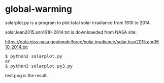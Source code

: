 # global-warming
solarplot.py is a program to plot total solar irradiance from 1610 to 2014.

solar.lean2015.ann1610-2014.txt is downloaeded from NASA site:

https://data.giss.nasa.gov/modelforce/solar.irradiance/solar.lean2015.ann1610-2014.txt

<pre>
$ python2 solarplot.py
or
$ python3 solarplot_py3.py
</pre>

test.png is the result.
